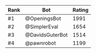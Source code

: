 Rank|Bot|Rating
---|---|---
#1|@OpeningsBot|1991
#2|@SimplerEval|1654
#3|@DavidsGuterBot|1514
#4|@pawnrobot|1199
